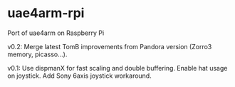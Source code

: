 # uae4arm-rpi
Port of uae4arm on Raspberry Pi

v0.2:
Merge latest TomB improvements from Pandora version (Zorro3 memory, picasso...).

v0.1:
Use dispmanX for fast scaling and double buffering.
Enable hat usage on joystick.
Add Sony 6axis joystick workaround.
